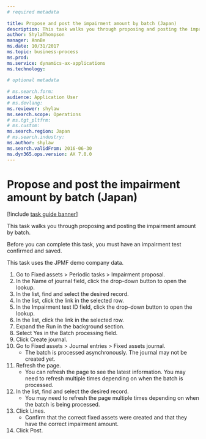 ```yaml
--- 
# required metadata 
 
title: Propose and post the impairment amount by batch (Japan)
description: This task walks you through proposing and posting the impairment amount by batch. 
author: ShylaThompson
manager: AnnBe 
ms.date: 10/31/2017
ms.topic: business-process 
ms.prod:  
ms.service: dynamics-ax-applications 
ms.technology:  
 
# optional metadata 
 
# ms.search.form:   
audience: Application User 
# ms.devlang:  
ms.reviewer: shylaw
ms.search.scope: Operations 
# ms.tgt_pltfrm:  
# ms.custom:  
ms.search.region: Japan
# ms.search.industry: 
ms.author: shylaw
ms.search.validFrom: 2016-06-30 
ms.dyn365.ops.version: AX 7.0.0 
---
```

# Propose and post the impairment amount by batch (Japan)

[!include [task guide banner](../../includes/task-guide-banner.md)]

This task walks you through proposing and posting the impairment amount by batch.



Before you can complete this task, you must have an impairment test confirmed and saved.



This task uses the JPMF demo company data.

1. Go to Fixed assets > Periodic tasks > Impairment proposal.
2. In the Name of journal field, click the drop-down button to open the lookup.
3. In the list, find and select the desired record.
4. In the list, click the link in the selected row.
5. In the Impairment test ID field, click the drop-down button to open the lookup.
6. In the list, click the link in the selected row.
7. Expand the Run in the background section.
8. Select Yes in the Batch processing field.
9. Click Create journal.
10. Go to Fixed assets > Journal entries > Fixed assets journal.
    * The batch is processed asynchronously. The journal may not be created yet.  
11. Refresh the page.
    * You can refresh the page to see the latest information. You may need to refresh multiple times depending on when the batch is processed.  
12. In the list, find and select the desired record.
    * You may need to refresh the page multiple times depending on when the batch is being processed.  
13. Click Lines.
    * Confirm that the correct fixed assets were created and that they have the correct impairment amount.  
14. Click Post.

